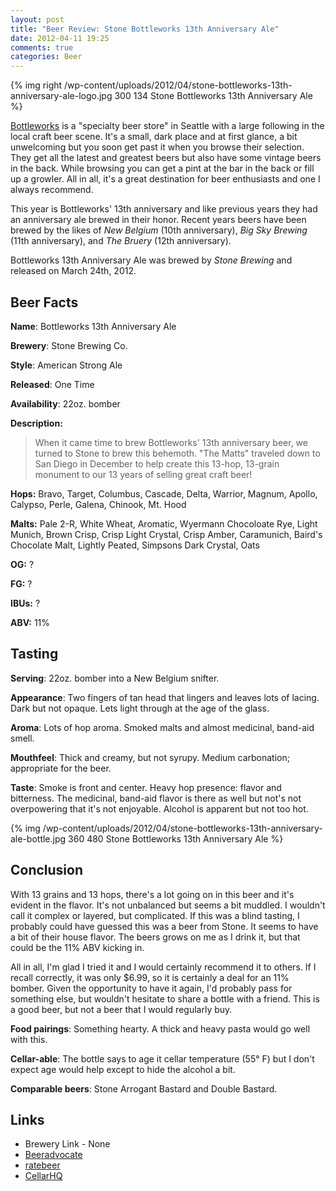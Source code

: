 ```yaml
---
layout: post
title: "Beer Review: Stone Bottleworks 13th Anniversary Ale"
date: 2012-04-11 19:25
comments: true
categories: Beer
---
```

{% img right /wp-content/uploads/2012/04/stone-bottleworks-13th-anniversary-ale-logo.jpg 300 134 Stone Bottleworks 13th Anniversary Ale %}

[Bottleworks](http://bottleworksbeerstore.blogspot.com/) is a "specialty beer store" in Seattle with a large following in the local craft beer scene. It's a small, dark place and at first glance, a bit unwelcoming but you soon get past it when you browse their selection. They get all the latest and greatest beers but also have some vintage beers in the back. While browsing you can get a pint at the bar in the back or fill up a growler. All in all, it's a great destination for beer enthusiasts and one I always recommend.

This year is Bottleworks' 13th anniversary and like previous years they had an anniversary ale brewed in their honor. Recent years beers have been brewed by the likes of _New Belgium_ (10th anniversary), _Big Sky Brewing_ (11th anniversary), and _The Bruery_ (12th anniversary). 

Bottleworks 13th Anniversary Ale was brewed by _Stone Brewing_ and released on March 24th, 2012.

## Beer Facts

**Name**: Bottleworks 13th Anniversary Ale

**Brewery**: Stone Brewing Co.

**Style**: American Strong Ale

**Released**: One Time

**Availability**: 22oz. bomber

**Description:**

> When it came time to brew Bottleworks' 13th anniversary beer, we turned to Stone to brew this behemoth. "The Matts" traveled down to San Diego in December to help create this 13-hop, 13-grain monument to our 13 years of selling great craft beer!

**Hops:** Bravo, Target, Columbus, Cascade, Delta, Warrior, Magnum, Apollo, Calypso, Perle, Galena, Chinook, Mt. Hood

**Malts:** Pale 2-R, White Wheat, Aromatic, Wyermann Chocoloate Rye, Light Munich, Brown Crisp, Crisp Light Crystal, Crisp Amber, Caramunich, Baird's Chocolate Malt, Lightly Peated, Simpsons Dark Crystal, Oats

**OG:** ?

**FG:** ?

**IBUs:** ?

**ABV:** 11%

## Tasting

**Serving**: 22oz. bomber into a New Belgium snifter.

**Appearance**: Two fingers of tan head that lingers and leaves lots of lacing. Dark but not opaque. Lets light through at the age of the glass.

**Aroma**: Lots of hop aroma. Smoked malts and almost medicinal, band-aid smell.

**Mouthfeel**: Thick and creamy, but not syrupy. Medium carbonation; appropriate for the beer.

**Taste**: Smoke is front and center. Heavy hop presence: flavor and bitterness. The medicinal, band-aid flavor is there as well but not's not overpowering that it's not enjoyable. Alcohol is apparent but not too hot.

{% img /wp-content/uploads/2012/04/stone-bottleworks-13th-anniversary-ale-bottle.jpg 360 480 Stone Bottleworks 13th Anniversary Ale %}

## Conclusion

With 13 grains and 13 hops, there's a lot going on in this beer and it's evident in the flavor. It's not unbalanced but seems a bit muddled. I wouldn't call it complex or layered, but complicated. If this was a blind tasting, I probably could have guessed this was a beer from Stone. It seems to have a bit of their house flavor. The beers grows on me as I drink it, but that could be the 11% ABV kicking in.

All in all, I'm glad I tried it and I would certainly recommend it to others. If I recall correctly, it was only $6.99, so it is certainly a deal for an 11% bomber. Given the opportunity to have it again, I'd probably pass for something else, but wouldn't hesitate to share a bottle with a friend. This is a good beer, but not a beer that I would regularly buy.

**Food pairings**: Something hearty. A thick and heavy pasta would go well with this.

**Cellar-able**: The bottle says to age it cellar temperature (55° F) but I don't expect age would help except to hide the alcohol a bit.

**Comparable beers**: Stone Arrogant Bastard and Double Bastard.

## Links

* Brewery Link - None
* [Beeradvocate](http://beeradvocate.com/beer/profile/147/79818/)
* [ratebeer](http://www.ratebeer.com/beer/stone-bottleworks-13th-anniversary-ale/169792/)
* [CellarHQ](http://www.cellarhq.com/brewery/stone-brewing-company/beer/bottleworks-13th-anniversary-ale)
